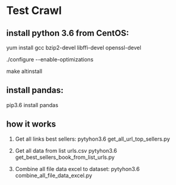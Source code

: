 # Test Crawl

## install python 3.6 from CentOS:

yum install gcc bzip2-devel libffi-devel openssl-devel 

./configure --enable-optimizations 
  
make altinstall 

## install pandas:

pip3.6 install pandas

## how it works

1. Get all links best sellers:
pytyhon3.6 get_all_url_top_sellers.py

2. Get all data from list urls.csv
pytyhon3.6 get_best_sellers_book_from_list_urls.py

3. Combine all file data excel to dataset:
pytyhon3.6 combine_all_file_data_excel.py
